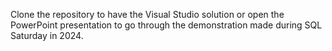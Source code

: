 Clone the repository to have the Visual Studio solution or open the PowerPoint presentation to go through the demonstration made during SQL Saturday in 2024.
